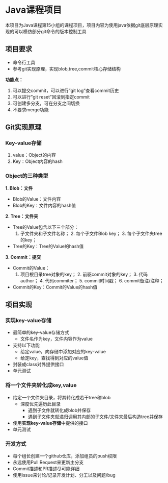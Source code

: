 # Java课程项目

本项目为Java课程第15小组的课程项目，项目内容为使用java依据git底层原理实现的可以模仿部分git命令的版本控制工具

## 项目要求

- 命令行工具
- 参考git实现原理，实现blob,tree,commit核心存储结构

**功能点：**

  1. 可以提交commit，可以进行”git log”查看commit历史
  2. 可以进行”git reset”回滚到指定commit
  3. 可创建多分支，可在分支之间切换
  4. 不要求merge功能

## Git实现原理

### **Key-value存储**

1. value：Object的内容
2. Key：Object内容的hash

### **Object的三种类型**

**1. Blob：文件**

- Blob的Value：文件内容
- Blob的Key：文件内容的hash值

**2. Tree：文件夹**

- Tree的Value包含以下三个部分：
  1. 子文件夹和子文件名称；
     2. 每个子文件Blob key；
     3. 每个子文件夹tree的key；
- Tree的Key：Tree的Value的hash值

**3. Commit：提交**

- Commit的Value：
  1. 项目根目录tree对象的key；
     2. 前驱commit对象的key；
     3. 代码author；
     4. 代码commiter；
     5. commit时间戳；
     6. commit备注/注释；
- Commit的Key：Commit的Value的hash值

## 项目实现

### 实现key-value存储

- 最简单的key-value存储方式
  - 文件名作为key，文件内容作为value
- 支持以下功能
  - 给定value，向存储中添加对应的key-value
  - 给定key，查找得到对应的value值
- 封装成class对外提供接口
- 单元测试

### 将一个文件夹转化成key,value

- 给定一个文件夹目录，将其转化成若干tree和blob
  - 深度优先遍历此目录
    - 遇到子文件就转化成blob并保存
    - 遇到子文件夹就递归调用其内部的子文件/文件夹最后构造tree并保存
- 使用**实现key-value存储**中提供的接口
- 单元测试

### 开发方式

- 每个组长创建一个github仓库，添加组员的push权限
- 永远使用Pull Request来更新主分支
- Commit描述和PR描述尽可能详细
- 使用issue来讨论/记录开发计划、分工以及问题/bug